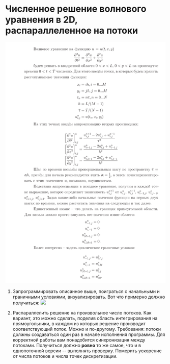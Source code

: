# Численное решение волнового уравнения в 2D, распараллеленное на потоки

![](https://github.com/AlexanderKazakov/cpp-seminars/blob/master/tasks/wave_equation_theory.png)

1. Запрограммировать описанное выше, поиграться с начальными и граничными условиями, визуализировать. 
Вот что примерно должно получиться:
![](https://github.com/AlexanderKazakov/cpp-seminars/blob/master/tasks/wave_equation_demo.gif)

2. Распараллелить решение на произвольное число потоков. 
Как вариант, это можно сделать, поделив область интегрирования на прямоугольники, 
в каждом из которых решение производит соответствующий поток. Можно и по-другому. 
Требования: потоки должны создаваться один раз в начале исполнения программы. 
Для корректной работы вам понадобится синхронизация между потоками. 
Получиться должно **ровно** то же самое, что и в однопоточной версии -- выполнять проверку. 
Померить ускорение от числа потоков и числа точек дискретизации.
